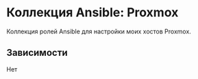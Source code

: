 # Коллекция Ansible: Proxmox

Коллекция ролей Ansible для настройки моих хостов Proxmox.

## Зависимости

Нет
